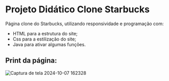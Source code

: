 # Projeto Didático Clone Starbucks 

Página clone do Starbucks, utilizando responsividade e programação com:
* HTML para a estrutura do site;
* Css para a estilização do site;
* Java para ativar algumas funções.

## Print da página:
![Captura de tela 2024-10-07 162328](https://github.com/user-attachments/assets/1cd01f05-97c1-4bca-8e35-844b0fa1898d)

 
